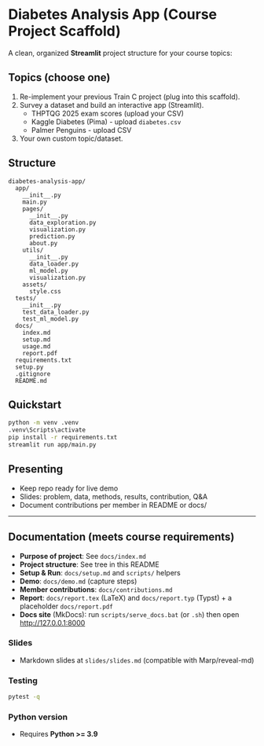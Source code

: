# Diabetes Analysis App (Course Project Scaffold)

A clean, organized **Streamlit** project structure for your course topics:

## Topics (choose one)
1. Re-implement your previous Train C project (plug into this scaffold).
2. Survey a dataset and build an interactive app (Streamlit).
   - THPTQG 2025 exam scores (upload your CSV)
   - Kaggle Diabetes (Pima) - upload `diabetes.csv`
   - Palmer Penguins - upload CSV
3. Your own custom topic/dataset.

## Structure
```
diabetes-analysis-app/
  app/
    __init__.py
    main.py
    pages/
      __init__.py
      data_exploration.py
      visualization.py
      prediction.py
      about.py
    utils/
      __init__.py
      data_loader.py
      ml_model.py
      visualization.py
    assets/
      style.css
  tests/
    __init__.py
    test_data_loader.py
    test_ml_model.py
  docs/
    index.md
    setup.md
    usage.md
    report.pdf
  requirements.txt
  setup.py
  .gitignore
  README.md
```

## Quickstart
```bash
python -m venv .venv
.venv\Scripts\activate
pip install -r requirements.txt
streamlit run app/main.py
```

## Presenting
- Keep repo ready for live demo
- Slides: problem, data, methods, results, contribution, Q&A
- Document contributions per member in README or docs/

---

## Documentation (meets course requirements)

- **Purpose of project**: See `docs/index.md`
- **Project structure**: See tree in this README
- **Setup & Run**: `docs/setup.md` and `scripts/` helpers
- **Demo**: `docs/demo.md` (capture steps)
- **Member contributions**: `docs/contributions.md`
- **Report**: `docs/report.tex` (LaTeX) and `docs/report.typ` (Typst) + a placeholder `docs/report.pdf`
- **Docs site** (MkDocs): run `scripts/serve_docs.bat` (or `.sh`) then open http://127.0.0.1:8000

### Slides
- Markdown slides at `slides/slides.md` (compatible with Marp/reveal-md)

### Testing
```bash
pytest -q
```

### Python version
- Requires **Python >= 3.9**
